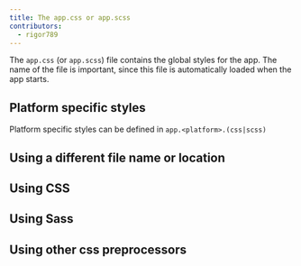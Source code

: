 ```yaml
---
title: The app.css or app.scss
contributors:
  - rigor789
---
```


The `app.css` (or `app.scss`) file contains the global styles for the app. The name of the file is important, since this file is automatically loaded when the app starts.

## Platform specific styles

Platform specific styles can be defined in `app.<platform>.(css|scss)`

## Using a different file name or location

## Using CSS

## Using Sass

## Using other css preprocessors
